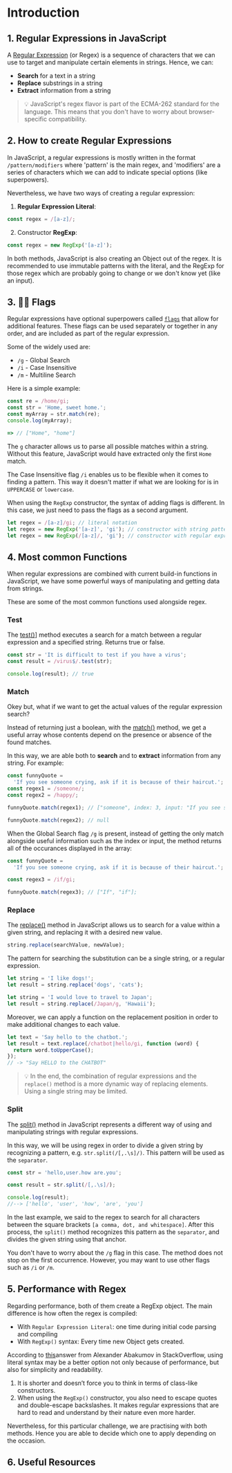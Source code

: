 # Introduction

## 1. Regular Expressions in JavaScript

A [Regular Expression][mdn-regular-expressions] (or Regex) is a sequence of characters that we can use to target and manipulate certain elements in strings. Hence, we can:

- **Search** for a text in a string
- **Replace** substrings in a string
- **Extract** information from a string

> 💡 JavaScript's regex flavor is part of the ECMA-262 standard for the language. This means that you don't have to worry about browser-specific compatibility.

## 2. How to create Regular Expressions

In JavaScript, a regular expressions is mostly written in the format `/pattern/modifiers` where 'pattern' is the main regex, and 'modifiers' are a series of characters which we can add to indicate special options (like superpowers).

Nevertheless, we have two ways of creating a regular expression:

1. **Regular Expression Literal**:

```javascript
const regex = /[a-z]/;
```

2. Constructor **RegExp**:

```javascript
const regex = new RegExp('[a-z]');
```

In both methods, JavaScript is also creating an Object out of the regex. It is recommended to use immutable patterns with the literal, and the RegExp for those regex which are probably going to change or we don't know yet (like an input).

## 3. 🏴‍☠️ Flags

Regular expressions have optional superpowers called [`flags`][mdn-flags] that allow for additional features. These flags can be used separately or together in any order, and are included as part of the regular expression.

Some of the widely used are:

- `/g` - Global Search
- `/i` - Case Insensitive
- `/m` - Multiline Search

Here is a simple example:

```javascript
const re = /home/gi;
const str = 'Home, sweet home.';
const myArray = str.match(re);
console.log(myArray);

=> // ["Home", "home"]
```

The `g` character allows us to parse all possible matches within a string. Without this feature, JavaScript would have extracted only the first `Home` match.

The Case Insensitive flag `/i` enables us to be flexible when it comes to finding a pattern. This way it doesn't matter if what we are looking for is in `UPPERCASE` or `lowercase`.

When using the `RegExp` constructor, the syntax of adding flags is different. In this case, we just need to pass the flags as a second argument.

```javascript
let regex = /[a-z]/gi; // literal notation
let regex = new RegExp('[a-z]', 'gi'); // constructor with string pattern as first argument
let regex = new RegExp(/[a-z]/, 'gi'); // constructor with regular expression literal as first argument (Starting with ECMAScript 6)
```

## 4. Most common Functions

When regular expressions are combined with current build-in functions in JavaScript, we have some powerful ways of manipulating and getting data from strings.

These are some of the most common functions used alongside regex.

### Test

The [test()][mdn-regex-test]] method executes a search for a match between a regular expression and a specified string. Returns true or false.

```javascript
const str = 'It is difficult to test if you have a virus';
const result = /virus$/.test(str);

console.log(result); // true
```

### Match

Okey but, what if we want to get the actual values of the regular expression search?

Instead of returning just a boolean, with the [match()][mdn-regex-match] method, we get a useful array whose contents depend on the presence or absence of the found matches.

In this way, we are able both to **search** and to **extract** information from any string. For example:

```javascript
const funnyQuote =
  'If you see someone crying, ask if it is because of their haircut.';
const regex1 = /someone/;
const regex2 = /happy/;

funnyQuote.match(regex1); // ["someone", index: 3, input: "If you see someone crying, ask if it is because of their haircut.", groups: undefined]

funnyQuote.match(regex2); // null
```

When the Global Search flag `/g` is present, instead of getting the only match alongside useful information such as the index or input, the method returns all of the occurances displayed in the array:

```javascript
const funnyQuote =
  'If you see someone crying, ask if it is because of their haircut.';

const regex3 = /if/gi;

funnyQuote.match(regex3); // ["If", "if"];
```

### Replace

The [replace()][mdn-regex-replace] method in JavaScript allows us to search for a value within a given string, and replacing it with a desired new value.

```javascript
string.replace(searchValue, newValue);
```

The pattern for searching the substitution can be a single string, or a regular expression.

```javascript
let string = 'I like dogs!';
let result = string.replace('dogs', 'cats');

let string = 'I would love to travel to Japan';
let result = string.replace(/Japan/g, 'Hawaii');
```

Moreover, we can apply a function on the replacement position in order to make additional changes to each value.

```javascript
let text = 'Say hello to the chatbot.';
let result = text.replace(/chatbot|hello/gi, function (word) {
  return word.toUpperCase();
});
// -> "Say HELLO to the CHATBOT"
```

> 💡 In the end, the combination of regular expressions and the `replace()` method is a more dynamic way of replacing elements. Using a single string may be limited.

### Split

The [split()][mdn-regex-split] method in JavaScript represents a different way of using and manipulating strings with regular expressions.

In this way, we will be using regex in order to divide a given string by recognizing a pattern, e.g. `str.split(/[,.\s]/)`. This pattern will be used as the `separator`.

```javascript
const str = 'hello,user.how are.you';

const result = str.split(/[,.\s]/);

console.log(result);
//--> ['hello', 'user', 'how', 'are', 'you']
```

In the last example, we said to the regex to search for all characters between the square brackets `[a comma, dot, and whitespace]`. After this process, the `split()` method recognizes this pattern as the `separator`, and divides the given string using that anchor.

You don't have to worry about the `/g` flag in this case. The method does not stop on the first occurrence. However, you may want to use other flags such as `/i` or `/m`.

## 5. Performance with Regex

Regarding performance, both of them create a RegExp object. The main difference is how often the regex is compiled:

- With `Regular Expression Literal`: one time during initial code parsing and compiling
- With `RegExp()` syntax: Every time new Object gets created.

According to [this](https://stackoverflow.com/a/32523333)answer from Alexander Abakumov in StackOverflow, using literal syntax may be a better option not only because of performance, but also for simplicity and readability.

1. It is shorter and doesn’t force you to think in terms of class-like constructors.
2. When using the `RegExp()` constructor, you also need to escape quotes and double-escape backslashes. It makes regular expressions that are hard to read and understand by their nature even more harder.

Nevertheless, for this particular challenge, we are practising with both methods. Hence you are able to decide which one to apply depending on the occasion.

## 6. Useful Resources

[using-regular-expressions-in-javascript]: https://www.regular-expressions.info/javascript.html
[mdn-regex-cheatsheet]: https://developer.mozilla.org/en-US/docs/Web/JavaScript/Guide/Regular_Expressions/Cheatsheet
[mdn-regular-expressions]: https://developer.mozilla.org/en-US/docs/Web/JavaScript/Guide/Regular_Expressions
[mdn-common-functions]: https://developer.mozilla.org/en-US/docs/Web/JavaScript/Guide/Regular_Expressions#using_regular_expressions_in_javascript
[mdn-flags]: https://developer.mozilla.org/en-US/docs/Web/JavaScript/Guide/Regular_Expressions#advanced_searching_with_flags
[mdn-regex-test]: https://developer.mozilla.org/en-US/docs/Web/JavaScript/Reference/Global_Objects/RegExp/test
[mdn-regex-match]: https://developer.mozilla.org/en-US/docs/Web/JavaScript/Reference/Global_Objects/String/match
[mdn-regex-replace]: https://developer.mozilla.org/en-US/docs/Web/JavaScript/Reference/Global_Objects/String/replace
[mdn-regex-split]: https://developer.mozilla.org/en-US/docs/Web/JavaScript/Reference/Global_Objects/String/split
[demystifying-regular-expressions-with-javascript]: https://livecodestream.dev/post/demystifying-regular-expressions-with-javascript/
[how-to-use-the-js-replace-method-on-a-string]: https://www.freecodecamp.org/news/javascript-regex-match-example-how-to-use-the-js-replace-method-on-a-string/
